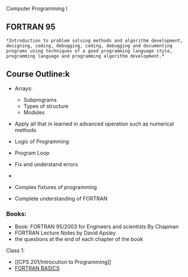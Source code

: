Computer Programming I

## FORTRAN 95

	*Introduction to problem solving methods and algorithm development, designing, coding, debugging, coding, debugging and documenting programs using techniques of a good programming language style, programming language and programming algorithm development.* 

## Course Outline:k

- Arrays:
	- Subprograms
	- Types of structure
	- Modules

- Apply all that in learned in advanced operation such as numerical methods
- Logic of Programming
- Program Loop
- Fix and understand errors
- 
- Complex fixtures of programming
- Complete understanding of FORTRAN

### Books:
- Book: FORTRAN 95/2003 for Engineers and scientists By Chapman
- FORTRAN Lecture Notes by David Apsley
-  the questions at the end of each chapter of the book

Class 1:
- [[CPS 201/Introcution to Programming]]
- [FORTRAN BASICS](CPS%20201/FORTRAN%20BASICS.md)



